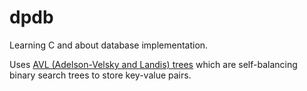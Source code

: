 # dpdb

Learning C and about database implementation. 

Uses [AVL (Adelson-Velsky and Landis) trees](https://en.wikipedia.org/wiki/AVL_tree) which are self-balancing binary search trees to store key-value pairs. 